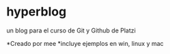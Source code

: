 # hyperblog
un  blog para el curso de Git y Github de Platzi

*Creado por mee
*incluye ejemplos en win, linux y mac